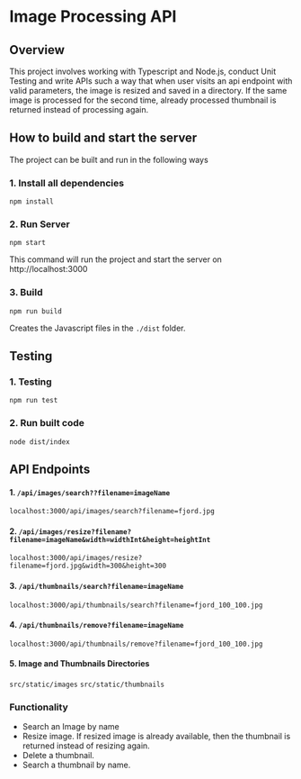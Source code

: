 # Image Processing API

## Overview

This project involves working with Typescript and Node.js, conduct Unit Testing and write APIs such a way that when user visits an api endpoint with valid parameters, the image is resized and saved in a directory. If the same image is processed for the second time, already processed thumbnail is returned instead of processing again.

## How to build and start the server

The project can be built and run in the following ways

### 1. Install all dependencies

`npm install`

### 2. Run Server

`npm start`

This command will run the project and start the server on http://localhost:3000

### 3. Build

`npm run build`

Creates the Javascript files in the `./dist` folder.


## Testing

### 1. Testing

`npm run test`
### 2. Run built code
`node dist/index`

## API Endpoints

#### 1. `/api/images/search??filename=imageName`

`localhost:3000/api/images/search?filename=fjord.jpg`

#### 2. `/api/images/resize?filename?filename=imageName&width=widthInt&height=heightInt`

`localhost:3000/api/images/resize?filename=fjord.jpg&width=300&height=300`

#### 3. `/api/thumbnails/search?filename=imageName`

`localhost:3000/api/thumbnails/search?filename=fjord_100_100.jpg`

#### 4. `/api/thumbnails/remove?filename=imageName`

`localhost:3000/api/thumbnails/remove?filename=fjord_100_100.jpg`

#### 5. Image and Thumbnails Directories
`src/static/images`
`src/static/thumbnails`


### Functionality

- Search an Image by name
- Resize image. If resized image is already available, then the thumbnail is returned instead of resizing again.
- Delete a thumbnail.
- Search a thumbnail by name.
